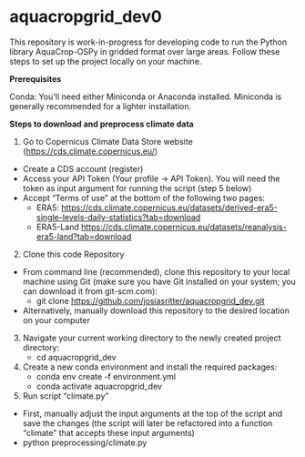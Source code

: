 # aquacropgrid_dev0
This repository is work-in-progress for developing code to run the Python library AquaCrop-OSPy in gridded format over large areas. Follow these steps to set up the project locally on your machine.

**Prerequisites**

Conda: You'll need either Miniconda or Anaconda installed. Miniconda is generally recommended for a lighter installation.


**Steps to download and preprocess climate data**
1. Go to Copernicus Climate Data Store website (https://cds.climate.copernicus.eu/)
  - Create a CDS account (register)
  - Access your API Token (Your profile -> API Token). You will need the token as input argument for running the script (step 5 below)
  - Accept “Terms of use” at the bottom of the following two pages:
      - ERA5: https://cds.climate.copernicus.eu/datasets/derived-era5-single-levels-daily-statistics?tab=download
      - ERA5-Land https://cds.climate.copernicus.eu/datasets/reanalysis-era5-land?tab=download
2. Clone this code Repository
  - From command line (recommended), clone this repository to your local machine using Git (make sure you have Git installed on your system; you can download it from git-scm.com):
      - git clone https://github.com/josiasritter/aquacropgrid_dev.git
  - Alternatively, manually download this repository to the desired location on your computer
3. Navigate your current working directory to the newly created project directory:
      - cd aquacropgrid_dev
4. Create a new conda environment and install the required packages:
      - conda env create -f environment.yml
      - conda activate aquacropgrid_dev
5. Run script “climate.py”
  - First, manually adjust the input arguments at the top of the script and save the changes (the script will later be refactored into a function “climate” that accepts these input arguments)
  - python preprocessing/climate.py
